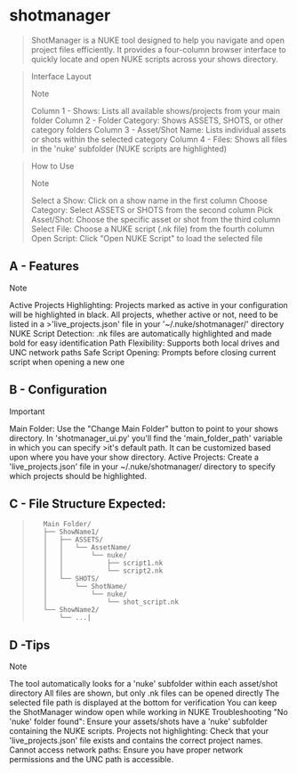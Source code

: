 # shotmanager
>ShotManager is a NUKE tool designed to help you navigate and open project files efficiently. It provides a four-column browser interface to quickly locate and open NUKE scripts across your shows directory.
 
>Interface Layout
>>[!NOTE]
>>Column 1 - Shows: Lists all available shows/projects from your main folder
>>Column 2 - Folder Category: Shows ASSETS, SHOTS, or other category folders 
>>Column 3 - Asset/Shot Name: Lists individual assets or shots within the selected category 
>>Column 4 - Files: Shows all files in the 'nuke' subfolder (NUKE scripts are highlighted)
 
>How to Use
>>[!NOTE] 
>>Select a Show: Click on a show name in the first column 
>>Choose Category: Select ASSETS or SHOTS from the second column 
>>Pick Asset/Shot: Choose the specific asset or shot from the third column 
>>Select File: Choose a NUKE script (.nk file) from the fourth column 
>>Open Script: Click "Open NUKE Script" to load the selected file 

## A - Features 
>[!NOTE]
>Active Projects Highlighting: Projects marked as active in your configuration will be highlighted in black. All projects, whether active or not, need to be listed in a >'live_projects.json' file in your '~/.nuke/shotmanager/' directory 
>NUKE Script Detection: .nk files are automatically highlighted and made bold for easy identification 
>Path Flexibility: Supports both local drives and UNC network paths 
>Safe Script Opening: Prompts before closing current script when opening a new one 

## B - Configuration
>[!IMPORTANT]
>Main Folder: Use the "Change Main Folder" button to point to your shows directory. In 'shotmanager_ui.py' you'll find the 'main_folder_path' variable in which you can specify >it's default path. It can be customized based upon where you have your show directory. 
>Active Projects: Create a 'live_projects.json' file in your ~/.nuke/shotmanager/ directory to specify which projects should be highlighted. 

## C - File Structure Expected:
>        Main Folder/
>        ├── ShowName1/
>        │   ├── ASSETS/
>        │   │   └── AssetName/
>        │   │       └── nuke/
>        │   │           ├── script1.nk
>        │   │           └── script2.nk
>        │   └── SHOTS/
>        │       └── ShotName/
>        │           └── nuke/
>        │               └── shot_script.nk
>        └── ShowName2/
>            └── ...|

         
## D -Tips
>[!NOTE]
The tool automatically looks for a 'nuke' subfolder within each asset/shot directory 
All files are shown, but only .nk files can be opened directly 
The selected file path is displayed at the bottom for verification 
You can keep the ShotManager window open while working in NUKE 
Troubleshooting 
"No 'nuke' folder found": Ensure your assets/shots have a 'nuke' subfolder containing the NUKE scripts. 
Projects not highlighting: Check that your 'live_projects.json' file exists and contains the correct project names. 
Cannot access network paths: Ensure you have proper network permissions and the UNC path is accessible. 

[^1]: Contact
For additional support or feature requests, contact Loucas RONGEART -- loucas.rongeart@gmail.com 
ShotManager v1.0 
